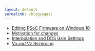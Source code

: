```yaml
---
layout: default
permalink: /blogpages/
---
```


- [Editing PSoC Firmware on Windows 10](https://g1ojs.github.io/G1OJS-MR300-SARK100-Firmware/EditingOnWindows10/)
- [Motivation for changes](https://g1ojs.github.io/G1OJS-MR300-SARK100-Firmware/Motivation-for-changes/)
- [Interpolation and DDS Gain Settings](https://g1ojs.github.io/G1OJS-MR300-SARK100-Firmware/Interpolation-and-DDS-Gain-Settings)
- [Va and Vz Rezeroing](https://g1ojs.github.io/G1OJS-MR300-SARK100-Firmware/ZerosAndInterpolation/)

